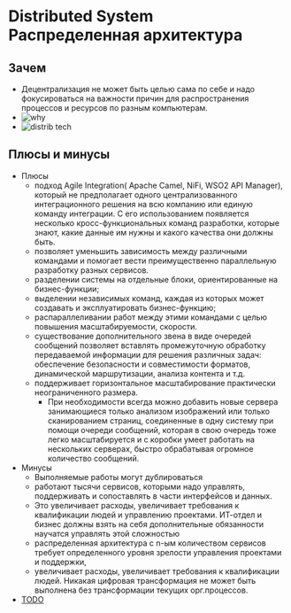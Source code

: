 # Distributed System Распределенная архитектура

## Зачем

- Децентрализация не может быть целью сама по себе и надо фокусироваться на важности причин для распространения процессов и ресурсов по разным компьютерам.
- ![why](https://miro.medium.com/v2/resize:fit:828/format:webp/1*-RrriLV9zakR-63V-PFKyg.jpeg)
- ![distrib tech](../img/arch/distribarch_tech.png)

## Плюсы и минусы

- Плюсы
  - подход Agile Integration( Apache Camel, NiFi, WSO2 API Manager), который не предполагает одного централизованного интеграционного решения на всю компанию или единую команду интеграции. С его использованием появляется несколько кросс-функциональных команд разработки, которые знают, какие данные им нужны и какого качества они должны быть.
  - позволяет уменьшить зависимость между различными командами и помогает вести преимущественно параллельную разработку разных сервисов.
  - разделении системы на отдельные блоки, ориентированные на бизнес-функции;
  - выделении независимых команд, каждая из которых может создавать и эксплуатировать бизнес-функцию;
  - распараллеливании работ между этими командами с целью повышения масштабируемости, скорости.
  - существование дополнительного звена в виде очередей сообщений позволяет вставлять промежуточную обработку передаваемой информации для решения различных задач: обеспечение безопасности и совместимости форматов, динамической маршрутизации, анализа контента и т.д.
  - поддерживает горизонтальное масштабирование практически неограниченного размера.
    - При необходимости всегда можно добавить новые сервера занимающиеся только анализом изображений или только сканированием страниц, соединенные в одну систему при помощи очереди сообщений, которая в свою очередь тоже легко масштабируется и с коробки умеет работать на нескольких серверах, быстро обрабатывая огромное количество сообщений.
- Минусы
  - Выполняемые работы могут дублироваться
  - работают тысячи сервисов, которыми надо управлять, поддерживать и сопоставлять в части интерфейсов и данных.
  - Это увеличивает расходы, увеличивает требования к квалификации людей и управлению проектами. ИТ-отдел и бизнес должны взять на себя дополнительные обязанности научатся управлять этой сложностью
  - распределенная архитектура с n-ым количеством сервисов требует определенного уровня зрелости управления проектами и поддержки,
  - увеличивает расходы, увеличивает требования к квалификации людей. Никакая цифровая трансформация не может быть выполнена без трансформации текущих орг.процессов.
- [TODO](https://github.com/Sairyss/distributed-systems-topics)
